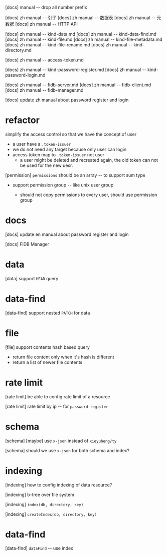 [docs] manual -- drop all number prefix

[docs] zh manual -- 引子
[docs] zh manual -- 数据表
[docs] zh manual -- 元数据
[docs] zh manual -- HTTP API

[docs] zh manual -- kind-data.md
[docs] zh manual -- kind-data-find.md
[docs] zh manual -- kind-file.md
[docs] zh manual -- kind-file-metadata.md
[docs] zh manual -- kind-file-rename.md
[docs] zh manual -- kind-directory.md

[docs] zh manual -- access-token.md

[docs] zh manual -- kind-password-register.md
[docs] zh manual -- kind-password-login.md

[docs] zh manual -- fidb-server.md
[docs] zh manual -- fidb-client.md
[docs] zh manual -- fidb-manager.md

[docs] update zh manual about password register and login

# refactor

simplify the access control so that we have the concept of user

- a user have a `.token-issuer`
- we do not need any target because only user can login
- access token map to `.token-issuer` not user
  - a user might be deleted and recreated again,
    the old token can not be used for the new uesr.

[permission] `permissions` should be an array -- to support sum type

- support permission group -- like unix user group

  - should not copy permissions to every user, should use permission group

# docs


[docs] update en manual about password register and login

[docs] FiDB Manager

# data

[data] support `HEAD` query

# data-find

[data-find] support nested `PATCH` for data

# file

[file] support contents hash based query

- return file content only when it's hash is different
- return a list of newer file contents

# rate limit

[rate limit] be able to config rate limit of a resource

[rate limit] rate limit by ip -- for `password-register`

# schema

[schema] [maybe] use `x-json` instead of `xieyuheng/ty`

[schema] should we use `x-json` for both schema and index?

# indexing

[indexing] how to config indexing of data resource?

[indexing] b-tree over file system

[indexing] `index(db, directory, key)`

[indexing] `createIndex(db, directory, key)`

# data-find

[data-find] `dataFind` -- use index
